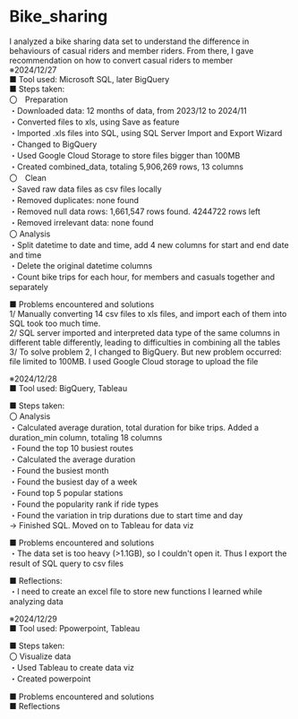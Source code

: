 # Bike_sharing
I analyzed a bike sharing data set to understand the difference in behaviours of casual riders and member riders. From there, I gave recommendation on how to convert casual riders to member  
※2024/12/27  
■ Tool used: Microsoft SQL, later BigQuery  
■ Steps taken:   
  〇　Preparation  
	・Downloaded data: 12 months of data, from 2023/12 to 2024/11  
	・Converted files to xls, using Save as feature  
	・Imported .xls files into SQL, using SQL Server Import and Export Wizard  
	・Changed to BigQuery  
	・Used Google Cloud Storage to store files bigger than 100MB  
	・Created combined_data, totaling 5,906,269 rows, 13 columns  
  〇　Clean  
	・Saved raw data files as csv files locally  
	・Removed duplicates: none found  
	・Removed null data rows: 1,661,547 rows found. 4244722 rows left  
	・Removed irrelevant data: none found  
  〇 Analysis  
	・Split datetime to date and time, add 4 new columns for start and end date and time  
	・Delete the original datetime columns  
	・Count bike trips for each hour, for members and casuals together and separately  

■ Problems encountered  and solutions  
	1/ Manually converting 14 csv files to xls files, and import each of them into SQL took too much time.  
	2/ SQL server imported and interpreted data type of the same columns in different table differently, leading to difficulties in combining all the tables  
	3/ To solve problem 2, I changed to BigQuery. But new problem occurred: file limited to 100MB. I used Google Cloud storage to upload the file   

※2024/12/28  
■ Tool used: BigQuery, Tableau  

■ Steps taken:   
  〇 Analysis  
	・Calculated average duration, total duration for bike trips. Added a duration_min column, totaling 18 columns  
	・Found the top 10 busiest routes  
	・Calculated the average duration  
	・Found the busiest month  
	・Found the busiest day of a week  
	・Found top 5 popular stations  
	・Found the popularity rank if ride types  
	・Found the variation in trip durations due to start time and day  
	→ Finished SQL. Moved on to Tableau for data viz  

■ Problems encountered and solutions  
	・The data set is too heavy (>1.1GB), so I couldn't open it. Thus I export the result of SQL query to csv files  

■ Reflections:   
	・I need to create an excel file to store new functions I learned while analyzing data  

※2024/12/29  
■ Tool used: Ppowerpoint, Tableau  

■ Steps taken:   
  〇 Visualize data  
	・Used Tableau to create data viz  
  ・Created powerpoint  

■ Problems encountered and solutions  
■ Reflections  
